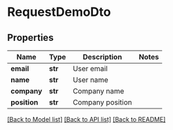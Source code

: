 # RequestDemoDto

## Properties
Name | Type | Description | Notes
------------ | ------------- | ------------- | -------------
**email** | **str** | User email | 
**name** | **str** | User name | 
**company** | **str** | Company name | 
**position** | **str** | Company position | 

[[Back to Model list]](../README.md#documentation-for-models) [[Back to API list]](../README.md#documentation-for-api-endpoints) [[Back to README]](../README.md)


